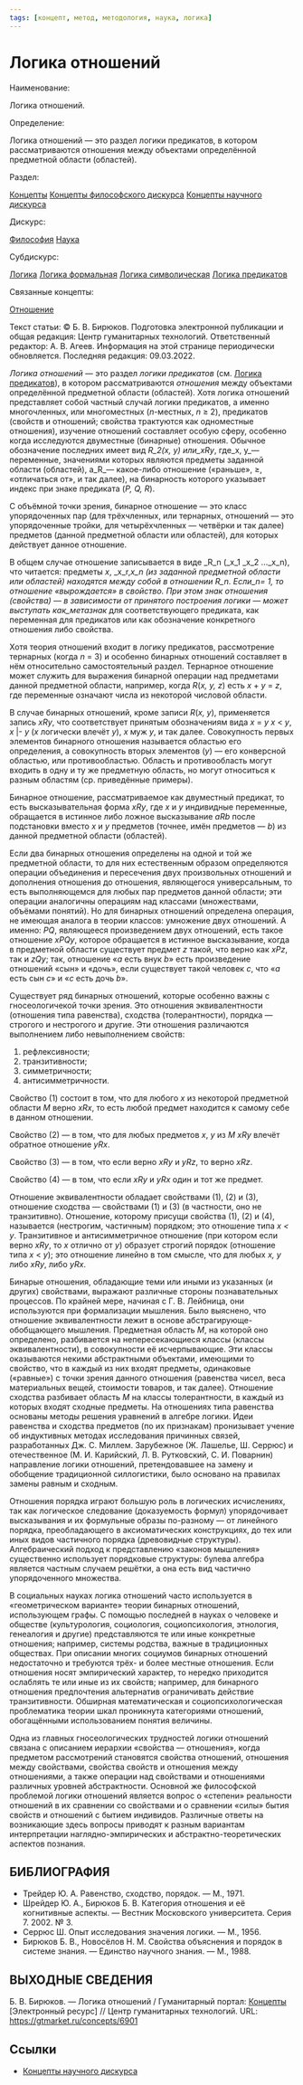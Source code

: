 ```yaml
---
tags: [концепт, метод, методология, наука, логика]
---
```

# Логика отношений

Наименование:

Логика отношений.

Определение:

Логика отношений — это раздел логики предикатов, в котором рассматриваются отношения между объектами определённой предметной области (областей).

Раздел:

[Концепты](https://gtmarket.ru/concepts/)  [Концепты философского дискурса](https://gtmarket.ru/concepts/philosophical-concepts) [Концепты научного дискурса](https://gtmarket.ru/concepts/scientific-concepts)

Дискурс:

[Философия](https://gtmarket.ru/concepts/6862) [Наука](https://gtmarket.ru/concepts/6860)

Субдискурс:

[Логика](https://gtmarket.ru/concepts/6892)  [Логика формальная](https://gtmarket.ru/concepts/7028)  [Логика символическая](https://gtmarket.ru/concepts/6896)  [Логика предикатов](https://gtmarket.ru/concepts/6898)

Связанные концепты:

[Отношение](https://gtmarket.ru/concepts/7002)

Текст статьи: © Б. В. Бирюков. Подготовка электронной публикации и общая редакция: Центр гуманитарных технологий. Ответственный редактор: А. В. Агеев. Информация на этой странице периодически обновляется. Последняя редакция: 09.03.2022.

_Логика отношений_ — это раздел _логики предикатов_ (см. [Логика предикатов](https://gtmarket.ru/concepts/6898)), в котором рассматриваются _отношения_ между объектами определённой предметной области (областей). Хотя логика отношений представляет собой частный случай логики предикатов, а именно многочленных, или многоместных (_n_-местных, _n_ ≥ 2), предикатов (свойств и отношений; свойства трактуются как одноместные отношения), изучение отношений составляет особую сферу, особенно когда исследуются двуместные (бинарные) отношения. Обычное обозначение последних имеет вид _R_2(_x, y_) или_хRy_, где_х, y_— переменные, значениями которых являются предметы заданной области (областей), a_R_— какое-либо отношение («раньше», ≥, «отличаться от», и так далее), на бинарность которого указывает индекс при знаке предиката (_Р, Q, R_).

С объёмной точки зрения, бинарное отношение — это класс упорядоченных пар (для трёхчленных, или тернарных, отношений — это упорядоченные тройки, для четырёхчленных — четвёрки и так далее) предметов (данной предметной области или областей), для которых действует данное отношение.

В общем случае отношение записывается в виде _R_n (_x_1 _x_2 …_x_n), что читается: предметы _x_, _x_r,_x_n (из заданной предметной области или областей) находятся между собой в отношении _R_n. Если_n_= 1, то отношение «вырождается» в свойство. При этом знак отношения (свойства) — в зависимости от принятого построения логики — может выступать как_метазнак_ для соответствующего предиката, как переменная для предикатов или как обозначение конкретного отношения либо свойства.

Хотя теория отношений входит в логику предикатов, рассмотрение тернарных (когда _n_ = 3) и особенно бинарных отношений составляет в нём относительно самостоятельный раздел. Тернарное отношение может служить для выражения бинарной операции над предметами данной предметной области, например, когда _R_(_x, y, z_) есть _x_ + _y_ = _z_, где переменные означают числа из некоторой числовой области.

В случае бинарных отношений, кроме записи _R_(_x, y_), применяется запись _хRy_, что соответствует принятым обозначениям вида _x_ = _y_ _x_ < _y_, _x_ |- _y_ (_x_ логически влечёт _y_), _x_ муж _y_, и так далее. Совокупность первых элементов бинарного отношения называется областью его определения, а совокупность вторых элементов (_y_) — его конверсной областью, или противообластью. Область и противообласть могут входить в одну и ту же предметную область, но могут относиться к разным областям (ср. приведённые примеры).

Бинарное отношение, рассматриваемое как двуместный предикат, то есть высказывательная форма _xRy_, где _x_ и _y_ индивидные переменные, обращается в истинное либо ложное высказывание _aRb_ после подстановки вместо _x_ и _y_ предметов (точнее, имён предметов — _b_) из данной предметной области (областей).

Если два бинарных отношения определены на одной и той же предметной области, то для них естественным образом определяются операции объединения и пересечения двух произвольных отношений и дополнения отношения до отношения, являющегося универсальным, то есть выполняющемся для любых пар предметов данной области; эти операции аналогичны операциям над классами (множествами, объёмами понятий). Но для бинарных отношений определена операция, не имеющая аналога в теории классов: умножение двух отношений. А именно: _PQ_, являющееся произведением двух отношений, есть такое отношение _xPQy_, которое обращается в истинное высказывание, когда в предметной области существует предмет _z_ такой, что верно как _xPz_, так и _zQy_; так, отношение «_a_ есть внук _b_» есть произведение отношений «сын» и «дочь», если существует такой человек _c_, что «_a_ есть сын _c_» и «_c_ есть дочь _b_».

Существует ряд бинарных отношений, которые особенно важны с гносеологичекой точки зрения. Это отношения эквивалентности (отношения типа равенства), сходства (толерантности), порядка — строгого и нестрогого и другие. Эти отношения различаются выполнением либо невыполнением свойств:

1. рефлексивности;
2. транзитивности;
3. симметричности;
4. антисимметричности.

Свойство (1) состоит в том, что для любого _x_ из некоторой предметной области _М_ верно _xRx_, то есть любой предмет находится к самому себе в данном отношении.

Свойство (2) — в том, что для любых предметов _x_, _y_ из _М xRy_ влечёт обратное отношение _yRx_.

Свойство (3) — в том, что если верно _xRy_ и _yRz_, то верно _xRz_.

Свойство (4) — в том, что если _xRy_ и _yRx_ один и тот же предмет.

Отношение эквивалентности обладает свойствами (1), (2) и (3), отношение сходства — свойствами (1) и (3) (в частности, оно не транзитивно). Отношение, которому присущи свойства (1), (2) и (4), называется (нестрогим, частичным) порядком; это отношение типа _х < y_. Транзитивное и антисимметричное отношение (при котором если верно _xRy_, то _x_ отлично от _y_) образует строгий порядок (отношение типа _x_ < _y_); это отношение линейно в том смысле, что для любых _х, y_ либо _xRy_, либо _yRx_.

Бинарые отношения, обладающие теми или иными из указанных (и других) свойствами, выражают различные стороны познавательных процессов. По крайней мере, начиная с Г. В. Лейбница, они используются при формализации мышления. Было выяснено, что отношение эквивалентности лежит в основе абстрагирующе-обобщающего мышления. Предметная область _М_, на которой оно определено, разбивается на непересекающиеся классы (классы эквивалентности), в совокупности её исчерпывающие. Эти классы оказываются некими абстрактными объектами, имеющими то свойство, что в каждый из них входят предметы, одинаковые («равные») с точки зрения данного отношения (равенства чисел, веса материальных вещей, стоимости товаров, и так далее). Отношение сходства разбивает область _М_ на классы толерантности, в каждый из которых входят сходные предметы. На отношениях типа равенства основаны методы решения уравнений в алгебре логики. Идеи равенства и сходства предметов (по их признакам) пронизывает учение об индуктивных методах исследования причинных связей, разработанных Дж. С. Миллем. Зарубежное (Ж. Лашелье, Ш. Серрюс) и отечественное (М. И. Карийский, Л. В. Рутковский, С. И. Поварнин) направление логики отношений, претендовавшее на замену и обобщение традиционной силлогистики, было основано на правилах замены равным и сходным.

Отношения порядка играют большую роль в логических исчислениях, так как логическое следование (доказуемость формул) упорядочивает высказывания и их формульные образы по-разному — от линейного порядка, преобладающего в аксиоматических конструкциях, до тех или иных видов частичного порядка (древовидные структуры). Алгебраический подход к представлению «законов мышления» существенно использует порядковые структуры: булева алгебра является частным случаем решётки, а она есть вид частично упорядоченного множества.

В социальных науках логика отношений часто используется в «геометрическом варианте» теории бинарных отношений, использующем графы. С помощью последней в науках о человеке и обществе (культурология, социология, социопсихология, этнология, генеалогия и другие) представляются те или иные конкретные отношения; например, системы родства, важные в традиционных обществах. При описании многих социумов бинарных отношений недостаточно и требуются трёх- и более местные отношения. Если отношения носят эмпирический характер, то нередко приходится ослаблять те или иные из их свойств; например, для бинарного отношения предпочтения альтернатив ограничивать действие транзитивности. Обширная математическая и социопсихологическая проблематика теории шкал проникнута категориями отношений, обогащёнными использованием понятия величины.

Одна из главных гносеологических трудностей логики отношений связана с описанием иерархии «свойства — отношения», когда предметом рассмотрений становятся свойства отношений, отношения между свойствами, свойства свойств и отношения между отношениями, а также операции над свойствами и отношениями различных уровней абстрактности. Основной же философской проблемой логики отношений является вопрос о «степени» реальности отношений в их сравнении со свойствами и о сравнении «силы» бытия свойств и отношений с бытием индивидов. Различные ответы на возникающие здесь вопросы приводят к разным вариантам интерпретации наглядно-эмпирических и абстрактно-теоретических аспектов познания.

## БИБЛИОГРАФИЯ

- Трейдер Ю. А. Равенство, сходство, порядок. — М., 1971.
- Шрейдер Ю. А., Бирюков Б. В. Категория отношения и её когнитивные аспекты. — Вестник Московского университета. Серия 7. 2002. № 3.
- Серрюс Ш. Опыт исследования значения логики. — М., 1956.
- Бирюков Б. В., Новосёлов Н. М. Свойства объяснения и порядок в системе знания. — Единство научного знания. — М., 1988.

## ВЫХОДНЫЕ СВЕДЕНИЯ

Б. В. Бирюков. — Логика отношений / Гуманитарный портал: [Концепты](https://gtmarket.ru/concepts/) [Электронный ресурс] // Центр гуманитарных технологий. URL: <https://gtmarket.ru/concepts/6901>

## Ссылки

- [Концепты научного дискурса](Концепты%20научного%20дискурса.md)
